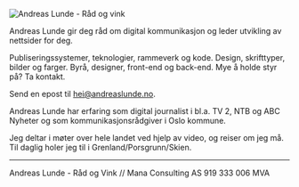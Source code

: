 ![Andreas Lunde - Råd og vink	](https://res.cloudinary.com/safelink/image/upload/c_crop,dpr_auto,f_auto,h_750,q_auto,w_750/c_scale,f_auto,h_200,q_auto,w_200/v1528570805/andreas%20lunde%20r%C3%A5d%20og%20vink.png)

Andreas Lunde gir deg råd om digital kommunikasjon og leder utvikling av nettsider for deg.

Publiseringssystemer, teknologier, rammeverk og kode. Design, skrifttyper, bilder og farger. Byrå, designer, front-end og back-end. Mye å holde styr på? Ta kontakt.

Send en epost til hei@andreaslunde.no.

Andreas Lunde har erfaring som digital journalist i bl.a. TV 2, NTB og ABC Nyheter og som kommunikasjonsrådgiver i Oslo kommune.

Jeg deltar i møter over hele landet ved hjelp av video, og reiser om jeg må. Til daglig holer jeg til i Grenland/Porsgrunn/Skien.

---

Andreas Lunde - Råd og Vink // Mana Consulting AS 919 333 006 MVA


<!--stackedit_data:
eyJwcm9wZXJ0aWVzIjoidGl0bGU6IEFuZHJlYXMgTHVuZGUgLS
BSw6VkIG9nIHZpbmtcbmZlYXR1cmVkSW1hZ2U6ID4tXG4gIGh0
dHBzOi8vcmVzLmNsb3VkaW5hcnkuY29tL3NhZmVsaW5rL2ltYW
dlL3VwbG9hZC9jX2Nyb3AsZHByX2F1dG8sZl9hdXRvLGhfNzUw
LHFfYXV0byx3Xzc1MC9jX3NjYWxlLGZfYXV0byxoXzIwMCxxX2
F1dG8sd18yMDAvdjE1Mjg1NzA4MDUvYW5kcmVhcyUyMGx1bmRl
JTIwciVDMyVBNWQlMjBvZyUyMHZpbmsucG5nXG4iLCJoaXN0b3
J5IjpbLTE0MDA0MDA1OTIsLTkzMjg1NDY0OSwtOTU3NDIwOTkw
LDE4NzQ2MTUyMzRdfQ==
-->